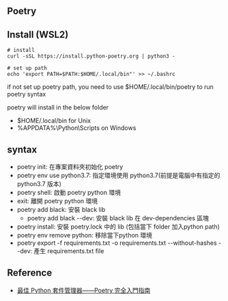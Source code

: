 ## Poetry

## Install (WSL2)

```
# install
curl -sSL https://install.python-poetry.org | python3 -

# set up path
echo 'export PATH=$PATH:$HOME/.local/bin"' >> ~/.bashrc
```

if not set up poetry path, you need to use $HOME/.local/bin/poetry to run poetry syntax

poetry will install in the below folder

- $HOME/.local/bin for Unix
- %APPDATA%\Python\Scripts on Windows



## syntax

- poetry init: 在專案資料夾初始化 poetry
- poetry env use python3.7: 指定環境使用 python3.7(前提是電腦中有指定的python3.7 版本)
- poetry shell: 啟動 poetry python 環境
- exit: 離開 poetry python 環境
- poetry add black: 安裝 black lib
    - poetry add black --dev: 安裝 black lib 在 dev-dependencies 區塊
- poetry install: 安裝 poetry.lock 中的 lib (包括當下 folder 加入python path)
- poetry env remove python: 移除當下python 環境
- poetry export -f requirements.txt -o requirements.txt --without-hashes --dev: 產生 requirements.txt file


## Reference

- [最佳 Python 套件管理器——Poetry 完全入門指南](https://blog.kyomind.tw/python-poetry/)